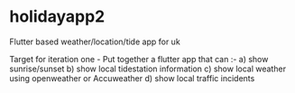 # holidayapp2
Flutter based weather/location/tide app for uk

Target for iteration one - Put together a flutter app that can 
:- 
a) show sunrise/sunset
b) show local tidestation information
c) show local weather using openweather or Accuweather
d) show local traffic incidents

